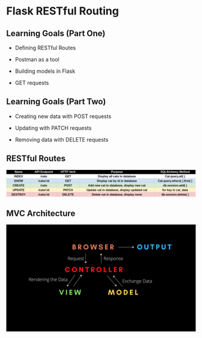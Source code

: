 # Flask RESTful Routing

## Learning Goals (Part One)

- Defining RESTful Routes

- Postman as a tool

- Building models in Flask

- GET requests

## Learning Goals (Part Two)

- Creating new data with POST requests

- Updating with PATCH requests

- Removing data with DELETE requests

## RESTful Routes

!["restful routes chart"](assets/restful-routes.png)

## MVC Architecture

!["model view controller chart"](assets/mvc.png)